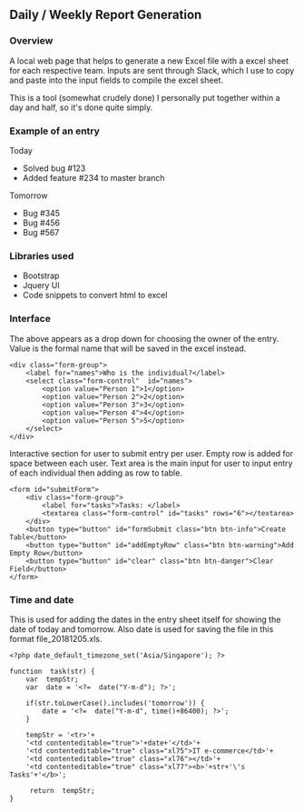 ## Daily / Weekly Report Generation

### Overview

A local web page that helps to generate a new Excel file with a excel sheet for each respective team. Inputs are sent through Slack, which I use to copy and paste into the input fields to compile the excel sheet. 

This is a tool (somewhat crudely done) I personally put together within a day and half, so it's done quite simply. 

### Example of an entry

Today 
- Solved bug #123
- Added feature #234 to master branch

Tomorrow
- Bug #345
- Bug #456
- Bug #567

### Libraries used 

- Bootstrap
- Jquery UI
- Code snippets to convert html to excel

### Interface

The above appears as a drop down for choosing the owner of the entry. Value is the formal name that will be saved in the excel instead. 

    <div class="form-group">
		<label for="names">Who is the individual?</label>
		<select class="form-control"  id="names">
			<option value="Person 1">1</option>
			<option value="Person 2">2</option>
			<option value="Person 3">3</option>
			<option value="Person 4">4</option>
			<option value="Person 5">5</option>
		</select>
	</div>

Interactive section for user to submit entry per user. Empty row is added for space between each user. Text area is the main input for user to input entry of each individual then adding as row to table.

    <form id="submitForm">
		<div class="form-group">
			<label for="tasks">Tasks: </label>
			<textarea class="form-control" id="tasks" rows="6"></textarea>
		</div>
		<button type="button" id="formSubmit class="btn btn-info">Create Table</button>
		<button type="button" id="addEmptyRow" class="btn btn-warning">Add Empty Row</button>
		<button type="button" id="clear" class="btn btn-danger">Clear Field</button>
	</form>

### Time and date 

This is used for adding the dates in the entry sheet itself for showing the date of today and tomorrow. Also date is used for saving the file in this format file_20181205.xls.

    <?php date_default_timezone_set('Asia/Singapore'); ?>

    function  task(str) {
		var  tempStr;
		var  date = '<?=  date("Y-m-d"); ?>';
		
		if(str.toLowerCase().includes('tomorrow')) {
			date = '<?=  date("Y-m-d", time()+86400); ?>';
		}
		
		tempStr = '<tr>'+
		'<td contenteditable="true">'+date+'</td>'+
		'<td contenteditable="true" class="xl75">IT e-commerce</td>'+
		'<td contenteditable="true" class="xl76"></td>'+
		'<td contenteditable="true" class="xl77"><b>'+str+'\'s Tasks'+'</b>';

		 return  tempStr;
	}

